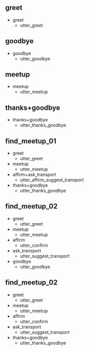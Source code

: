 ## greet
* greet
    - utter_greet
	

## goodbye
* goodbye
    - utter_goodbye
	

## meetup
* meetup
    - utter_meetup
	

## thanks+goodbye
* thanks+goodbye
    - utter_thanks_goodbye

	
## find_meetup_01
* greet
    - utter_greet
* meetup
    - utter_meetup
* affirm+ask_transport
    - utter_affirm_suggest_transport
* thanks+goodbye
	- utter_thanks_goodbye
	
	
	
## find_meetup_02
* greet
    - utter_greet
* meetup
    - utter_meetup
* affirm
    - utter_confirm
* ask_transport
	- utter_suggest_transport
* goodbye
	- utter_goodbye	
	
	
## find_meetup_02
* greet
    - utter_greet
* meetup
    - utter_meetup
* affirm
    - utter_confirm
* ask_transport
	- utter_suggest_transport	
* thanks+goodbye
	- utter_thanks_goodbye		
	
	
	
		
	
	
	
	